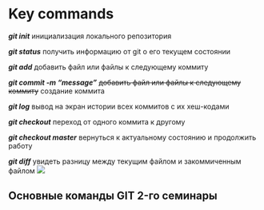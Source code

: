 # Key commands

***git init*** инициализация локального репозитория

*__git status__* получить информацию от git о его текущем состоянии

_**git add**_ добавить файл или файлы к следующему коммиту

***git commit -m “message”*** ~~добавить файл или файлы к следующему коммиту~~ создание коммита 

_**git log**_ вывод на экран истории всех коммитов с их хеш-кодами

***git checkout*** переход от одного коммита к другому

*__git checkout master__* вернуться к актуальному состоянию и продолжить работу

***git diff*** увидеть разницу между текущим файлом и закоммиченным файлом
![](https://img.kanal-o.ru/img/2020-06-08/fmt_81_24_shutterstock_360113384.jpg)

## Основные команды GIT 2-го семинары